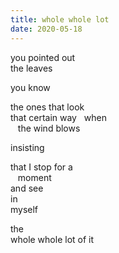 ```yaml
---
title: whole whole lot
date: 2020-05-18
---
```


you pointed out  
the leaves  

you know  

the ones that look  
that certain way&nbsp;&nbsp;&nbsp;when  
&nbsp;&nbsp;&nbsp;the wind blows  

insisting  

that I stop for a  
&nbsp;&nbsp;&nbsp;moment  
and see  
in  
myself  

the  
whole whole lot of it  
